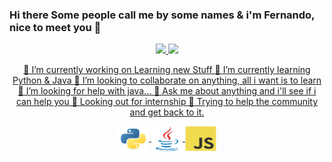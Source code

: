 ### Hi there Some people call me by some names & i'm Fernando, nice to meet you 👋
<div align="center">
  <a href="https://github.com/Fernando7181">
  <img height="180em" src="https://github-readme-stats.vercel.app/api?username=Fernando7181&show_icons=true&theme=dark&include_all_commits=true&count_private=true"/>
  <img height="180em" src="https://github-readme-stats.vercel.app/api/top-langs/?username=Fernando7181&layout=compact&langs_count=7&theme=dark"/>

 🔭 I’m currently working on Learning new Stuff
 🌱 I’m currently learning Python & Java 
 👯 I’m looking to collaborate on anything, all i want is to learn
 🤔 I’m looking for help with java...
 💬 Ask me about anything and i'll see if i can help you
 💬 Looking out for internship
 💬 Trying to help the community and get back to it.
 
 <img align="center" alt="Fernando-Python" height="40" width="50" src="https://raw.githubusercontent.com/devicons/devicon/master/icons/python/python-original.svg">
 <img align="center" alt="Fernando-Java" height="40" width="50" src="https://raw.githubusercontent.com/devicons/devicon/master/icons/java/java-original.svg">
 <img align="center" alt="Fernando-Java" height="40" width="50" src="https://raw.githubusercontent.com/devicons/devicon/master/icons/javascript/javascript-original.svg">
 




